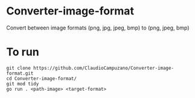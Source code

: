 # Converter-image-format
 Convert between image formats (png, jpg, jpeg, bmp) to (png, jpeg, bmp)
 
# To run
```
git clone https://github.com/ClaudioCampuzano/Converter-image-format.git
cd Converter-image-format/
git mod tidy
go run . <path-image> <target-format>
```
